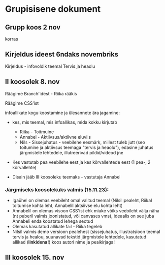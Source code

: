 # Grupisisene dokument
## Grupp koos 2 nov
korras
## Kirjeldus ideest 6ndaks novembriks
Kirjeldus - infovoldik teemal Tervis ja heaolu

## II koosolek 8. nov
Räägime Branch'idest - Riika rääkis

Räägime CSS'ist

infoallikate kogu koostamine ja ülesannete ära jagamine: 
  *  kes, mis teemal, mis infoallikas, mida kokku kirjutab
     *  Riika - Toitmuine
     *  Annabel - Aktiivsus/aktiivne eluviis
     *  Nils - Sissejuhatus - veebilehe eesmärk, millest tuleb jutt (seo toitumine ja aktiivsus teemaga "tervis ja heaolu"), edasine juhatus järgmistele lehtedele, illutreerivad pildid/videod jne

  *  Kes vastutab pea veebilehe eest ja kes kõrvallehtede eest (1 pea-, 2 kõrvallehte)
  *  Disain jääb III koosoleku teemaks - vastutaja Annabel

### Järgmiseks koosolekuks valmis (15.11.23):
 *   Igaühel on olemas veebileht omal valitud teemal (Nilsil pealeht, Riikal toitumise kohta leht, Annabelil aktsiivse elu kohta leht)
 *   Annabelil on olemas visoon CSS'ist ehk miuke võiks veebileht välja näha (nt paberil valmis joonistatud, või canvases vms), ideaalis on see juba Annabeli enda koostatud lehega seotud
 *   Olemas kasutatud allikate fail - Riika tegeleb
 *   Nilsil valmis demo versioon pealehest (sissejuhatus, illustratsioon teemal tervis ja healou, suunavad tekstid järgmistele lehtedele, kasutatud allikad (**linkidena!**) koos autori nime ja pealkirjaga!

## III koosolek 15. nov
